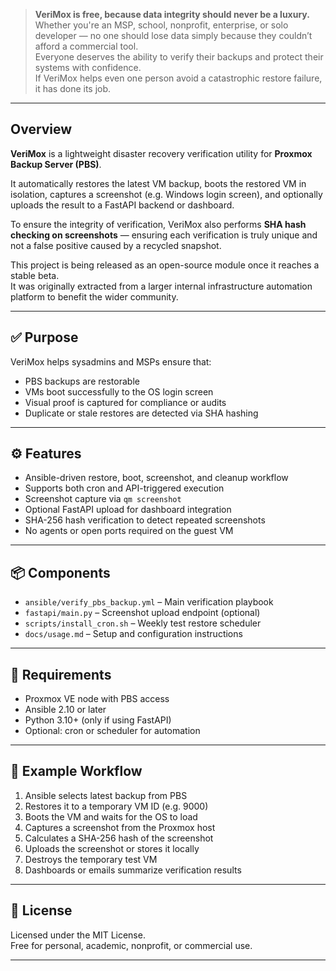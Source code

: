> **VeriMox is free, because data integrity should never be a luxury.**  
> Whether you're an MSP, school, nonprofit, enterprise, or solo developer — no one should lose data simply because they couldn’t afford a commercial tool.  
> Everyone deserves the ability to verify their backups and protect their systems with confidence.  
> If VeriMox helps even one person avoid a catastrophic restore failure, it has done its job.

---

## Overview

**VeriMox** is a lightweight disaster recovery verification utility for **Proxmox Backup Server (PBS)**.

It automatically restores the latest VM backup, boots the restored VM in isolation, captures a screenshot (e.g. Windows login screen), and optionally uploads the result to a FastAPI backend or dashboard.

To ensure the integrity of verification, VeriMox also performs **SHA hash checking on screenshots** — ensuring each verification is truly unique and not a false positive caused by a recycled snapshot.

This project is being released as an open-source module once it reaches a stable beta.  
It was originally extracted from a larger internal infrastructure automation platform to benefit the wider community.

---

## ✅ Purpose

VeriMox helps sysadmins and MSPs ensure that:

- PBS backups are restorable
- VMs boot successfully to the OS login screen
- Visual proof is captured for compliance or audits
- Duplicate or stale restores are detected via SHA hashing

---

## ⚙️ Features

- Ansible-driven restore, boot, screenshot, and cleanup workflow
- Supports both cron and API-triggered execution
- Screenshot capture via `qm screenshot`
- Optional FastAPI upload for dashboard integration
- SHA-256 hash verification to detect repeated screenshots
- No agents or open ports required on the guest VM

---

## 📦 Components

- `ansible/verify_pbs_backup.yml` – Main verification playbook
- `fastapi/main.py` – Screenshot upload endpoint (optional)
- `scripts/install_cron.sh` – Weekly test restore scheduler
- `docs/usage.md` – Setup and configuration instructions

---

## 🧰 Requirements

- Proxmox VE node with PBS access
- Ansible 2.10 or later
- Python 3.10+ (only if using FastAPI)
- Optional: cron or scheduler for automation

---

## 🔄 Example Workflow

1. Ansible selects latest backup from PBS
2. Restores it to a temporary VM ID (e.g. 9000)
3. Boots the VM and waits for the OS to load
4. Captures a screenshot from the Proxmox host
5. Calculates a SHA-256 hash of the screenshot
6. Uploads the screenshot or stores it locally
7. Destroys the temporary test VM
8. Dashboards or emails summarize verification results

---

## 📜 License

Licensed under the MIT License.  
Free for personal, academic, nonprofit, or commercial use.

---

